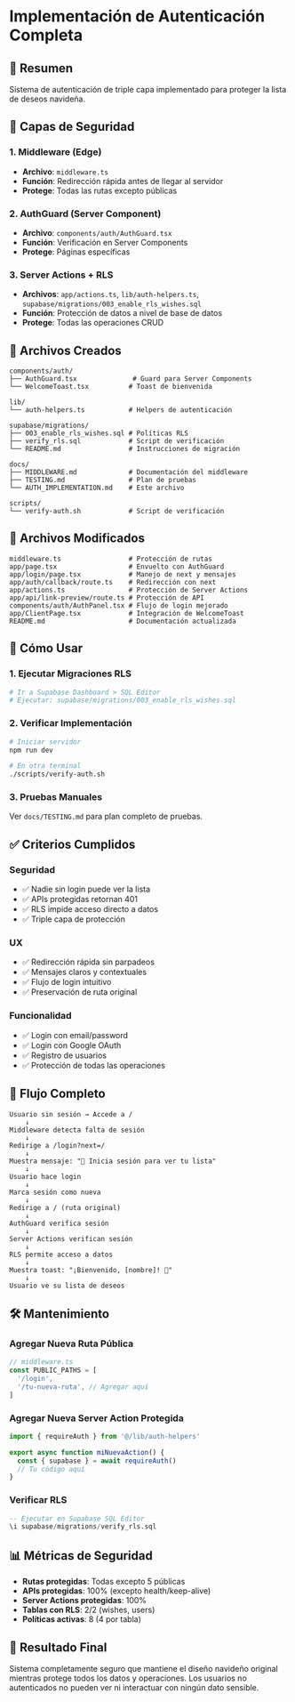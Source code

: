 # Implementación de Autenticación Completa

## 🎯 Resumen

Sistema de autenticación de triple capa implementado para proteger la lista de deseos navideña.

## 🔐 Capas de Seguridad

### 1. Middleware (Edge)
- **Archivo**: `middleware.ts`
- **Función**: Redirección rápida antes de llegar al servidor
- **Protege**: Todas las rutas excepto públicas

### 2. AuthGuard (Server Component)
- **Archivo**: `components/auth/AuthGuard.tsx`
- **Función**: Verificación en Server Components
- **Protege**: Páginas específicas

### 3. Server Actions + RLS
- **Archivos**: `app/actions.ts`, `lib/auth-helpers.ts`, `supabase/migrations/003_enable_rls_wishes.sql`
- **Función**: Protección de datos a nivel de base de datos
- **Protege**: Todas las operaciones CRUD

## 📁 Archivos Creados

```
components/auth/
├── AuthGuard.tsx              # Guard para Server Components
└── WelcomeToast.tsx          # Toast de bienvenida

lib/
└── auth-helpers.ts           # Helpers de autenticación

supabase/migrations/
├── 003_enable_rls_wishes.sql # Políticas RLS
├── verify_rls.sql            # Script de verificación
└── README.md                 # Instrucciones de migración

docs/
├── MIDDLEWARE.md             # Documentación del middleware
├── TESTING.md                # Plan de pruebas
└── AUTH_IMPLEMENTATION.md    # Este archivo

scripts/
└── verify-auth.sh            # Script de verificación
```

## 📝 Archivos Modificados

```
middleware.ts                 # Protección de rutas
app/page.tsx                  # Envuelto con AuthGuard
app/login/page.tsx            # Manejo de next y mensajes
app/auth/callback/route.ts    # Redirección con next
app/actions.ts                # Protección de Server Actions
app/api/link-preview/route.ts # Protección de API
components/auth/AuthPanel.tsx # Flujo de login mejorado
app/ClientPage.tsx            # Integración de WelcomeToast
README.md                     # Documentación actualizada
```

## 🚀 Cómo Usar

### 1. Ejecutar Migraciones RLS
```bash
# Ir a Supabase Dashboard > SQL Editor
# Ejecutar: supabase/migrations/003_enable_rls_wishes.sql
```

### 2. Verificar Implementación
```bash
# Iniciar servidor
npm run dev

# En otra terminal
./scripts/verify-auth.sh
```

### 3. Pruebas Manuales
Ver `docs/TESTING.md` para plan completo de pruebas.

## ✅ Criterios Cumplidos

### Seguridad
- ✅ Nadie sin login puede ver la lista
- ✅ APIs protegidas retornan 401
- ✅ RLS impide acceso directo a datos
- ✅ Triple capa de protección

### UX
- ✅ Redirección rápida sin parpadeos
- ✅ Mensajes claros y contextuales
- ✅ Flujo de login intuitivo
- ✅ Preservación de ruta original

### Funcionalidad
- ✅ Login con email/password
- ✅ Login con Google OAuth
- ✅ Registro de usuarios
- ✅ Protección de todas las operaciones

## 🔄 Flujo Completo

```
Usuario sin sesión → Accede a /
    ↓
Middleware detecta falta de sesión
    ↓
Redirige a /login?next=/
    ↓
Muestra mensaje: "🎄 Inicia sesión para ver tu lista"
    ↓
Usuario hace login
    ↓
Marca sesión como nueva
    ↓
Redirige a / (ruta original)
    ↓
AuthGuard verifica sesión
    ↓
Server Actions verifican sesión
    ↓
RLS permite acceso a datos
    ↓
Muestra toast: "¡Bienvenido, [nombre]! 🎄"
    ↓
Usuario ve su lista de deseos
```

## 🛠️ Mantenimiento

### Agregar Nueva Ruta Pública
```typescript
// middleware.ts
const PUBLIC_PATHS = [
  '/login',
  '/tu-nueva-ruta', // Agregar aquí
]
```

### Agregar Nueva Server Action Protegida
```typescript
import { requireAuth } from '@/lib/auth-helpers'

export async function miNuevaAction() {
  const { supabase } = await requireAuth()
  // Tu código aquí
}
```

### Verificar RLS
```sql
-- Ejecutar en Supabase SQL Editor
\i supabase/migrations/verify_rls.sql
```

## 📊 Métricas de Seguridad

- **Rutas protegidas**: Todas excepto 5 públicas
- **APIs protegidas**: 100% (excepto health/keep-alive)
- **Server Actions protegidas**: 100%
- **Tablas con RLS**: 2/2 (wishes, users)
- **Políticas activas**: 8 (4 por tabla)

## 🎄 Resultado Final

Sistema completamente seguro que mantiene el diseño navideño original mientras protege todos los datos y operaciones. Los usuarios no autenticados no pueden ver ni interactuar con ningún dato sensible.
